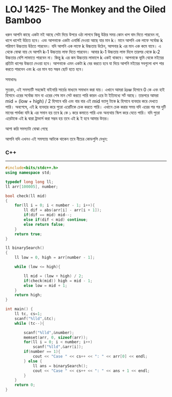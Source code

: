 # LOJ 1425- The Monkey and the Oiled Bamboo

ধরুন আপনি কাছে একটা মই আছে সেটা দিয়ে উপরে ওঠা লাগবে কিন্তু উঠার সময় কোন ধাপ বাদ দিতে পারবেন না,
ধাপে ধাপেই উঠতে হবে। এবং আপনাকে একটা এনার্জি দেওয়া আছে যার মান k। মানে আপনি এক লাফে সর্বোচ্চ k পরিমাণ 
উচ্চতায় উঠতে পারবেন। যদি আপনি এক লাফে k উচ্চতায় উঠেন, আপনার k এর মান এক কমে যাবে। 
এ থেকে বোঝা যায় যে আপনি k-1 উচ্চতায় লাফ দিতে পারবেন। আবার k-1 উচ্চতায় লাফ দিলে তারপর 
থেকে k-2 উচ্চতার বেশি লাফাতে পারবেন না। কিন্তু k এর কম উচ্চতায় লাফালে k একই থাকবে। 
আপনাকে ভূমি থেকে মইয়ের প্রতিটা ধাপের উচ্চতা দেওয়া হবে। আপনাকে এমন একটা k বের করতে হবে 
যা দিয়ে আপনি মইয়ের সবগুলো ধাপ পার করতে পারবেন এবং k এর মান যত সম্ভব ছোট হতে হবে।

সমাধানঃ

সুতরাং, এই সমস্যাটি সহজেই বাইনারি সার্চের মাধ্যমে সমাধান করা যায়।
এখানে আমরা low হিসাবে 0 কে এবং হাই হিসাবে এরের সর্বোচ্চ মান বা এরের শেষ মান সেট করতে পারি কারন এরে টা ইতিমধ্যে সর্ট আছে।
তারপরে আমরা mid = (low + high) / 2 হিসাবে ধরি এবং বার বার এই mid ভ্যালু টাকে k হিসাবে ব্যবহার করে দেখতে পারি।
অবশেষে, এই k ব্যবহার করে পুরো এরেটিকে চেক করতে পারি।
এখানে চেক করার সময় যদি এরের পর পর দুটি মানের পার্থক্য যদি k এর সমান হয় তবে k কে ১ করে কমাতে পারি এবং অন্যথায় স্কিপ করে যেতে পারি।
যদি পুরো এরেটাকে এই k দ্বারা ট্রাভার্স করা সম্ভব হয় তবে এই k ই হবে আমার উত্তর।

আশা করি সমস্যাটা বোঝা গেছে 

আপনি যদি এখনও এই সমস্যায় আটকে থাকেন তবে নীচের কোডগুলি দেখুন:

### C++ 
-----
```c++
#include<bits/stdc++.h>
using namespace std;

typedef long long ll;
ll arr[100005], number;

bool check(ll mid)
{
    for(ll i = 0; i < number - 1; i++){
        ll dif = abs(arr[i] - arr[i + 1]);
        if(dif == mid) mid--;
        else if(dif < mid) continue;
        else return false;
    }
    return true;
}

ll binarySearch()
{
    ll low = 0, high = arr[number - 1];

    while (low <= high){

        ll mid = (low + high) / 2;
        if(check(mid)) high = mid - 1;
        else low = mid + 1;
    }
    return high;
}

int main() {
    ll tc, cs=1;
    scanf("%lld",&tc);
    while (tc--){

        scanf("%lld",&number);
        memset(arr, 0, sizeof(arr));
        for(ll i = 0; i < number; i++)
            scanf("%lld",&arr[i]);
        if(number == 1){
            cout << "Case " << cs++ << ": " << arr[0] << endl;
        } else {
            ll ans = binarySearch();
            cout << "Case " << cs++ << ": " << ans + 1 << endl;
        }   
    }
    return 0;
}
```